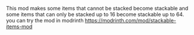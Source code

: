 This mod makes some items that cannot be stacked become stackable and some items that can only be stacked up to 16 become stackable up to 64. 
you can try the mod in modrinth https://modrinth.com/mod/stackable-items-mod
